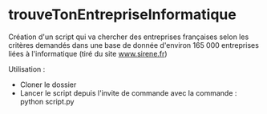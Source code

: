 # trouveTonEntrepriseInformatique
Création d'un script qui va chercher des entreprises françaises selon les critères demandés dans une base de donnée d'environ 165 000 entreprises liées à l'informatique (tiré du site www.sirene.fr)

Utilisation : 
  - Cloner le dossier
  - Lancer le script depuis l'invite de commande avec la commande : python script.py

